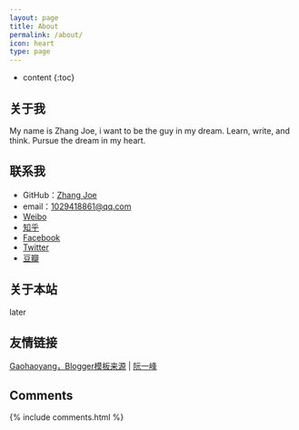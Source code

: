 ```yaml
---
layout: page
title: About
permalink: /about/
icon: heart
type: page
---
```


* content
{:toc}

## 关于我

My name is Zhang Joe, 
i want to be the guy in my dream. 
Learn, write, and think.
Pursue the dream in my heart.

## 联系我

* GitHub：[Zhang Joe](https://github.com/Longhaier)
* email：1029418861@qq.com
* [Weibo](http://weibo.com/3281054762)
* [知乎](https://www.zhihu.com/people/longhaier)
* [Facebook](https://www.facebook.com/Longahier1993)
* [Twitter](https://twitter.com/Longhaier1993)
* [豆瓣](https://www.douban.com/people/82189768/)

## 关于本站

later

## 友情链接

[Gaohaoyang，Blogger模板来源](http://gaohaoyang.github.io/) \| [阮一峰](http://www.ruanyifeng.com/blog/)

## Comments

{% include comments.html %}
